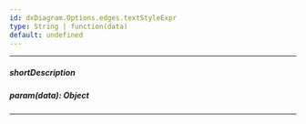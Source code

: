 ```yaml
---
id: dxDiagram.Options.edges.textStyleExpr
type: String | function(data)
default: undefined
---
```

---
##### shortDescription

##### param(data): Object

---
